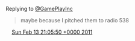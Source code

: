Replying to [@GamePlayInc](https://twitter.com/@GamePlayInc/status/36887037961306112)

> maybe because I pitched them to radio 538

<img src="../../media/tweet.ico" width="12" /> [Sun Feb 13 21:05:50 +0000 2011](https://twitter.com/DromerDenker/status/36893836420579328)